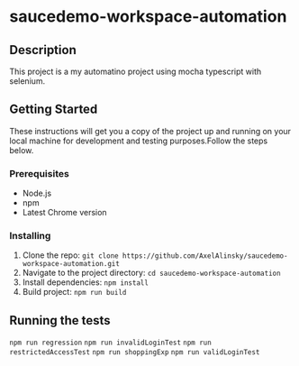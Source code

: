 # saucedemo-workspace-automation

## Description

This project is a my automatino project using mocha typescript with selenium.

## Getting Started

These instructions will get you a copy of the project up and running on your local machine for development and testing purposes.Follow the steps below.

### Prerequisites

- Node.js
- npm
- Latest Chrome version

### Installing

1. Clone the repo: `git clone https://github.com/AxelAlinsky/saucedemo-workspace-automation.git`
2. Navigate to the project directory: `cd saucedemo-workspace-automation`
3. Install dependencies: `npm install`
4. Build project: `npm run build`

## Running the tests

`npm run regression`
`npm run invalidLoginTest`
`npm run restrictedAccessTest`
`npm run shoppingExp`
`npm run validLoginTest`